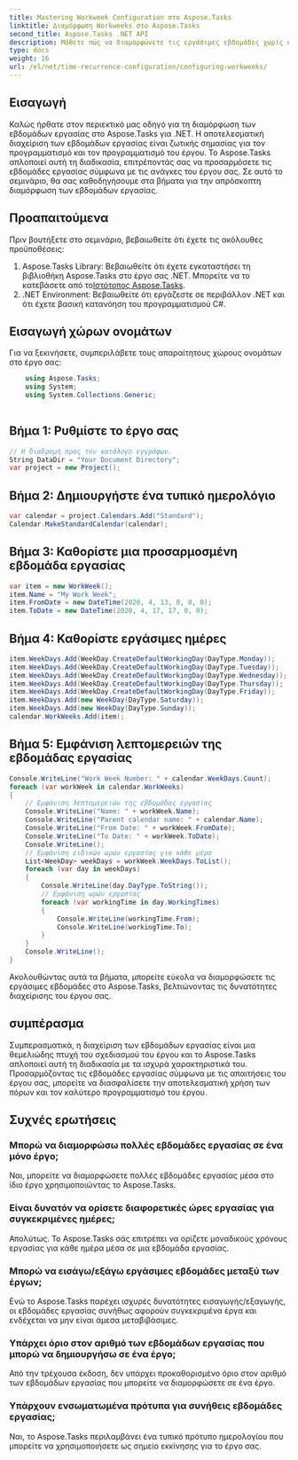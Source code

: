 ```yaml
---
title: Mastering Workweek Configuration στο Aspose.Tasks
linktitle: Διαμόρφωση Workweeks στο Aspose.Tasks
second_title: Aspose.Tasks .NET API
description: Μάθετε πώς να διαμορφώνετε τις εργάσιμες εβδομάδες χωρίς κόπο στο Aspose.Tasks για .NET. Βελτιώστε τον προγραμματισμό του έργου και τη διαχείριση των πόρων με τον βήμα προς βήμα οδηγό μας.
type: docs
weight: 16
url: /el/net/time-recurrence-configuration/configuring-workweeks/
---
```

## Εισαγωγή
Καλώς ήρθατε στον περιεκτικό μας οδηγό για τη διαμόρφωση των εβδομάδων εργασίας στο Aspose.Tasks για .NET. Η αποτελεσματική διαχείριση των εβδομάδων εργασίας είναι ζωτικής σημασίας για τον προγραμματισμό και τον προγραμματισμό του έργου. Το Aspose.Tasks απλοποιεί αυτή τη διαδικασία, επιτρέποντάς σας να προσαρμόσετε τις εβδομάδες εργασίας σύμφωνα με τις ανάγκες του έργου σας. Σε αυτό το σεμινάριο, θα σας καθοδηγήσουμε στα βήματα για την απρόσκοπτη διαμόρφωση των εβδομάδων εργασίας.
## Προαπαιτούμενα
Πριν βουτήξετε στο σεμινάριο, βεβαιωθείτε ότι έχετε τις ακόλουθες προϋποθέσεις:
1.  Aspose.Tasks Library: Βεβαιωθείτε ότι έχετε εγκαταστήσει τη βιβλιοθήκη Aspose.Tasks στο έργο σας .NET. Μπορείτε να το κατεβάσετε από το[Ιστότοπος Aspose.Tasks](https://releases.aspose.com/tasks/net/).
2. .NET Environment: Βεβαιωθείτε ότι εργάζεστε σε περιβάλλον .NET και ότι έχετε βασική κατανόηση του προγραμματισμού C#.
## Εισαγωγή χώρων ονομάτων
Για να ξεκινήσετε, συμπεριλάβετε τους απαραίτητους χώρους ονομάτων στο έργο σας:
```csharp
    using Aspose.Tasks;
    using System;
    using System.Collections.Generic;
    
```
## Βήμα 1: Ρυθμίστε το έργο σας
```csharp
// Η διαδρομή προς τον κατάλογο εγγράφων.
String DataDir = "Your Document Directory";
var project = new Project();
```
## Βήμα 2: Δημιουργήστε ένα τυπικό ημερολόγιο
```csharp
var calendar = project.Calendars.Add("Standard");
Calendar.MakeStandardCalendar(calendar);
```
## Βήμα 3: Καθορίστε μια προσαρμοσμένη εβδομάδα εργασίας
```csharp
var item = new WorkWeek();
item.Name = "My Work Week";
item.FromDate = new DateTime(2020, 4, 13, 8, 0, 0);
item.ToDate = new DateTime(2020, 4, 17, 17, 0, 0);
```
## Βήμα 4: Καθορίστε εργάσιμες ημέρες
```csharp
item.WeekDays.Add(WeekDay.CreateDefaultWorkingDay(DayType.Monday));
item.WeekDays.Add(WeekDay.CreateDefaultWorkingDay(DayType.Tuesday));
item.WeekDays.Add(WeekDay.CreateDefaultWorkingDay(DayType.Wednesday));
item.WeekDays.Add(WeekDay.CreateDefaultWorkingDay(DayType.Thursday));
item.WeekDays.Add(WeekDay.CreateDefaultWorkingDay(DayType.Friday));
item.WeekDays.Add(new WeekDay(DayType.Saturday));
item.WeekDays.Add(new WeekDay(DayType.Sunday));
calendar.WorkWeeks.Add(item);
```
## Βήμα 5: Εμφάνιση λεπτομερειών της εβδομάδας εργασίας
```csharp
Console.WriteLine("Work Week Number: " + calendar.WeekDays.Count);
foreach (var workWeek in calendar.WorkWeeks)
{
    // Εμφάνιση λεπτομερειών της εβδομάδας εργασίας
    Console.WriteLine("Name: " + workWeek.Name);
    Console.WriteLine("Parent calendar name: " + calendar.Name);
    Console.WriteLine("From Date: " + workWeek.FromDate);
    Console.WriteLine("To Date: " + workWeek.ToDate);
    Console.WriteLine();
    // Εμφάνιση ειδικών ωρών εργασίας για κάθε μέρα
    List<WeekDay> weekDays = workWeek.WeekDays.ToList();
    foreach (var day in weekDays)
    {
        Console.WriteLine(day.DayType.ToString());
        // Εμφάνιση ωρών εργασίας
        foreach (var workingTime in day.WorkingTimes)
        {
            Console.WriteLine(workingTime.From);
            Console.WriteLine(workingTime.To);
        }
    }
    Console.WriteLine();
}
```
Ακολουθώντας αυτά τα βήματα, μπορείτε εύκολα να διαμορφώσετε τις εργάσιμες εβδομάδες στο Aspose.Tasks, βελτιώνοντας τις δυνατότητες διαχείρισης του έργου σας.
## συμπέρασμα
Συμπερασματικά, η διαχείριση των εβδομάδων εργασίας είναι μια θεμελιώδης πτυχή του σχεδιασμού του έργου και το Aspose.Tasks απλοποιεί αυτή τη διαδικασία με τα ισχυρά χαρακτηριστικά του. Προσαρμόζοντας τις εβδομάδες εργασίας σύμφωνα με τις απαιτήσεις του έργου σας, μπορείτε να διασφαλίσετε την αποτελεσματική χρήση των πόρων και τον καλύτερο προγραμματισμό του έργου.
## Συχνές ερωτήσεις
### Μπορώ να διαμορφώσω πολλές εβδομάδες εργασίας σε ένα μόνο έργο;
Ναι, μπορείτε να διαμορφώσετε πολλές εβδομάδες εργασίας μέσα στο ίδιο έργο χρησιμοποιώντας το Aspose.Tasks.
### Είναι δυνατόν να ορίσετε διαφορετικές ώρες εργασίας για συγκεκριμένες ημέρες;
Απολύτως. Το Aspose.Tasks σάς επιτρέπει να ορίζετε μοναδικούς χρόνους εργασίας για κάθε ημέρα μέσα σε μια εβδομάδα εργασίας.
### Μπορώ να εισάγω/εξάγω εργάσιμες εβδομάδες μεταξύ των έργων;
Ενώ το Aspose.Tasks παρέχει ισχυρές δυνατότητες εισαγωγής/εξαγωγής, οι εβδομάδες εργασίας συνήθως αφορούν συγκεκριμένα έργα και ενδέχεται να μην είναι άμεσα μεταβιβάσιμες.
### Υπάρχει όριο στον αριθμό των εβδομάδων εργασίας που μπορώ να δημιουργήσω σε ένα έργο;
Από την τρέχουσα έκδοση, δεν υπάρχει προκαθορισμένο όριο στον αριθμό των εβδομάδων εργασίας που μπορείτε να διαμορφώσετε σε ένα έργο.
### Υπάρχουν ενσωματωμένα πρότυπα για συνήθεις εβδομάδες εργασίας;
Ναι, το Aspose.Tasks περιλαμβάνει ένα τυπικό πρότυπο ημερολογίου που μπορείτε να χρησιμοποιήσετε ως σημείο εκκίνησης για το έργο σας.